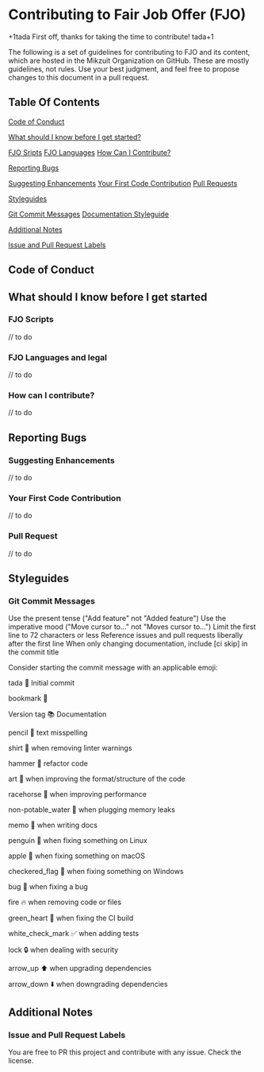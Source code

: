 # Contributing to Fair Job Offer (FJO)

+1tada First off, thanks for taking the time to contribute! tada+1

The following is a set of guidelines for contributing to FJO and its content, which are hosted in the Mikzuit Organization on GitHub. These are mostly guidelines, not rules. Use your best judgment, and feel free to propose changes to this document in a pull request.

## Table Of Contents

[Code of Conduct](#code-of-conduct)


[What should I know before I get started?](#what-should-i-know-before-i-get-started)

[FJO Sripts]()
[FJO Languages]()
[How Can I Contribute?]()

[Reporting Bugs](#reporting-bugs)

[Suggesting Enhancements]()
[Your First Code Contribution]()
[Pull Requests]()

[Styleguides](#Styleguides)

[Git Commit Messages](#git-commit-messages)
[Documentation Styleguide](#documentation-styleguide)

[Additional Notes](#additional-notes)

[Issue and Pull Request Labels]()

## Code of Conduct

## What should I know before I get started

### FJO Scripts
// to do
### FJO Languages and legal
// to do
### How can I contribute?
// to do

## Reporting Bugs

### Suggesting Enhancements
// to do

### Your First Code Contribution
// to do

### Pull Request
// to do

## Styleguides

### Git Commit Messages

Use the present tense ("Add feature" not "Added feature")
Use the imperative mood ("Move cursor to..." not "Moves cursor to...")
Limit the first line to 72 characters or less
Reference issues and pull requests liberally after the first line
When only changing documentation, include [ci skip] in the commit title

Consider starting the commit message with an applicable emoji:

tada :tada: Initial commit

bookmark :bookmark: 

Version tag :books: Documentation

pencil :pencil: text misspelling

shirt :shirt: when removing linter warnings

hammer :hammer: refactor code

art :art: when improving the format/structure of the code

racehorse :racehorse: when improving performance

non-potable_water :non-potable_water: when plugging memory leaks

memo :memo: when writing docs

penguin :penguin: when fixing something on Linux

apple :apple: when fixing something on macOS

checkered_flag :checkered_flag: when fixing something on Windows

bug :bug: when fixing a bug

fire :fire: when removing code or files

green_heart :green_heart: when fixing the CI build

white_check_mark :white_check_mark: when adding tests

lock :lock: when dealing with security

arrow_up :arrow_up: when upgrading dependencies

arrow_down :arrow_down: when downgrading dependencies


## Additional Notes

### Issue and Pull Request Labels
You are free to PR this project and contribute with any issue. Check the license.
